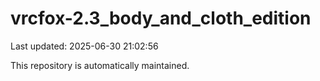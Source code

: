 # vrcfox-2.3_body_and_cloth_edition

Last updated: 2025-06-30 21:02:56

This repository is automatically maintained.
